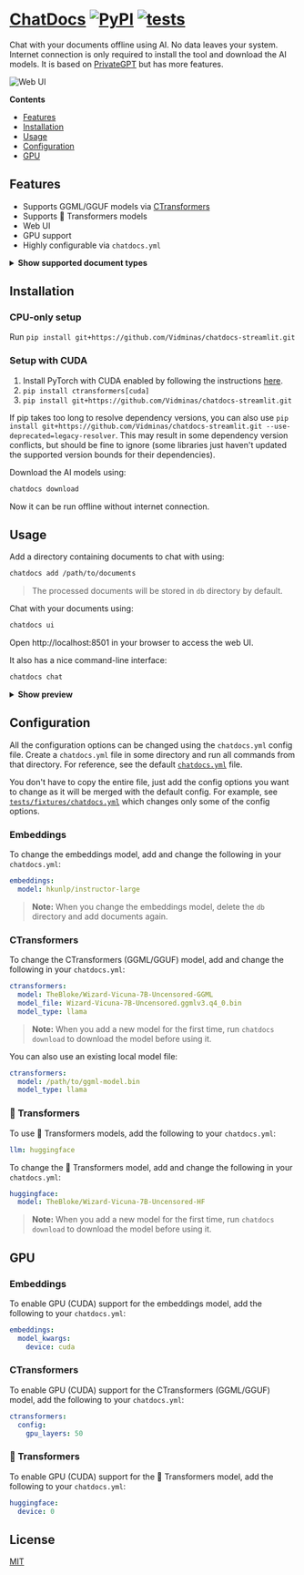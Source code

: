 # [ChatDocs](https://github.com/marella/chatdocs) [![PyPI](https://img.shields.io/pypi/v/chatdocs)](https://pypi.org/project/chatdocs/) [![tests](https://github.com/marella/chatdocs/actions/workflows/tests.yml/badge.svg)](https://github.com/marella/chatdocs/actions/workflows/tests.yml)

Chat with your documents offline using AI. No data leaves your system. Internet connection is only required to install the tool and download the AI models. It is based on [PrivateGPT](https://github.com/imartinez/privateGPT) but has more features.

![Web UI](https://github.com/marella/chatdocs/raw/main/docs/demo.png)

**Contents**

- [Features](#features)
- [Installation](#installation)
- [Usage](#usage)
- [Configuration](#configuration)
- [GPU](#gpu)

## Features

- Supports GGML/GGUF models via [CTransformers](https://github.com/marella/ctransformers)
- Supports 🤗 Transformers models
- Web UI
- GPU support
- Highly configurable via `chatdocs.yml`

<details>
<summary><strong>Show supported document types</strong></summary><br>

| Extension       | Format                         |
| :-------------- | :----------------------------- |
| `.csv`          | CSV                            |
| `.docx`, `.doc` | Word Document                  |
| `.enex`         | EverNote                       |
| `.eml`          | Email                          |
| `.epub`         | EPub                           |
| `.html`         | HTML                           |
| `.md`           | Markdown                       |
| `.msg`          | Outlook Message                |
| `.odt`          | Open Document Text             |
| `.pdf`          | Portable Document Format (PDF) |
| `.pptx`, `.ppt` | PowerPoint Document            |
| `.txt`          | Text file (UTF-8)              |

</details>

## Installation

### CPU-only setup
Run `pip install git+https://github.com/Vidminas/chatdocs-streamlit.git`

### Setup with CUDA
1. Install PyTorch with CUDA enabled by following the instructions [here](https://pytorch.org/get-started/locally/).
2. `pip install ctransformers[cuda]`
3. `pip install git+https://github.com/Vidminas/chatdocs-streamlit.git`

If pip takes too long to resolve dependency versions, you can also use `pip install git+https://github.com/Vidminas/chatdocs-streamlit.git --use-deprecated=legacy-resolver`. This may result in some dependency version conflicts, but should be fine to ignore (some libraries just haven't updated the supported version bounds for their dependencies).

Download the AI models using:

```sh
chatdocs download
```

Now it can be run offline without internet connection.

## Usage

Add a directory containing documents to chat with using:

```sh
chatdocs add /path/to/documents
```

> The processed documents will be stored in `db` directory by default.

Chat with your documents using:

```sh
chatdocs ui
```

Open http://localhost:8501 in your browser to access the web UI.

It also has a nice command-line interface:

```sh
chatdocs chat
```

<details>
<summary><strong>Show preview</strong></summary><br>

![Demo](https://github.com/marella/chatdocs/raw/main/docs/cli.png)

</details>

## Configuration

All the configuration options can be changed using the `chatdocs.yml` config file. Create a `chatdocs.yml` file in some directory and run all commands from that directory. For reference, see the default [`chatdocs.yml`](https://github.com/marella/chatdocs/blob/main/chatdocs/data/chatdocs.yml) file.

You don't have to copy the entire file, just add the config options you want to change as it will be merged with the default config. For example, see [`tests/fixtures/chatdocs.yml`](https://github.com/marella/chatdocs/blob/main/tests/fixtures/chatdocs.yml) which changes only some of the config options.

### Embeddings

To change the embeddings model, add and change the following in your `chatdocs.yml`:

```yml
embeddings:
  model: hkunlp/instructor-large
```

> **Note:** When you change the embeddings model, delete the `db` directory and add documents again.

### CTransformers

To change the CTransformers (GGML/GGUF) model, add and change the following in your `chatdocs.yml`:

```yml
ctransformers:
  model: TheBloke/Wizard-Vicuna-7B-Uncensored-GGML
  model_file: Wizard-Vicuna-7B-Uncensored.ggmlv3.q4_0.bin
  model_type: llama
```

> **Note:** When you add a new model for the first time, run `chatdocs download` to download the model before using it.

You can also use an existing local model file:

```yml
ctransformers:
  model: /path/to/ggml-model.bin
  model_type: llama
```

### 🤗 Transformers

To use 🤗 Transformers models, add the following to your `chatdocs.yml`:

```yml
llm: huggingface
```

To change the 🤗 Transformers model, add and change the following in your `chatdocs.yml`:

```yml
huggingface:
  model: TheBloke/Wizard-Vicuna-7B-Uncensored-HF
```

> **Note:** When you add a new model for the first time, run `chatdocs download` to download the model before using it.


## GPU

### Embeddings

To enable GPU (CUDA) support for the embeddings model, add the following to your `chatdocs.yml`:

```yml
embeddings:
  model_kwargs:
    device: cuda
```


### CTransformers

To enable GPU (CUDA) support for the CTransformers (GGML/GGUF) model, add the following to your `chatdocs.yml`:

```yml
ctransformers:
  config:
    gpu_layers: 50
```

### 🤗 Transformers

To enable GPU (CUDA) support for the 🤗 Transformers model, add the following to your `chatdocs.yml`:

```yml
huggingface:
  device: 0
```

## License

[MIT](https://github.com/marella/chatdocs/blob/main/LICENSE)
